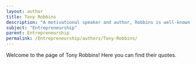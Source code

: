 ```yaml
---
layout: author
title: Tony Robbins
description: "A motivational speaker and author, Robbins is well-known for his seminars on personal development and entrepreneurship. He provides strategies for success in both business and personal life."
subject: "Entrepreneurship"
parent: Entrepreneurship
permalink: /Entrepreneurship/authors/Tony-Robbins/
---
```


Welcome to the page of Tony Robbins! Here you can find their quotes.
